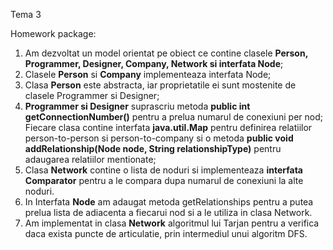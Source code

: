 Tema 3 

Homework package:
1. Am dezvoltat un model orientat pe obiect ce contine clasele **Person, Programmer, Designer, Company, Network si interfata Node**;
2. Clasele **Person** si **Company** implementeaza interfata Node;
3. Clasa **Person** este abstracta, iar proprietatile ei sunt mostenite de clasele Programmer si Designer;
4. **Programmer si Designer** suprascriu metoda **public int getConnectionNumber()** pentru a prelua numarul de conexiuni per nod; Fiecare clasa contine interfata **java.util.Map** pentru definirea relatiilor person-to-person si person-to-company si o metoda **public void addRelationship(Node node, String relationshipType)** pentru adaugarea relatiilor mentionate;
5. Clasa **Network** contine o lista de noduri si implementeaza **interfata Comparator** pentru a le compara dupa numarul de conexiuni la alte noduri.
6. In Interfata **Node** am adaugat metoda getRelationships pentru a putea prelua lista de adiacenta a fiecarui nod si a le utiliza in clasa Network.
7. Am implementat in clasa **Network** algoritmul lui Tarjan pentru a verifica daca exista puncte de articulatie, prin intermediul unui algoritm DFS. 